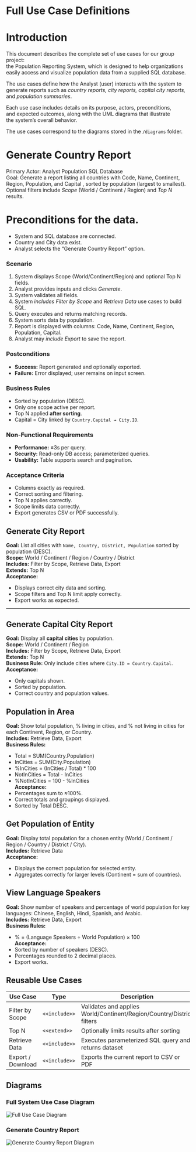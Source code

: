 # Full Use Case Definitions

# Introduction
This document describes the complete set of use cases for our group project:  
the Population Reporting System, which is designed to help organizations  
easily access and visualize population data from a supplied SQL database.  

The use cases define how the Analyst (user) interacts with the system to  
generate reports such as *country reports, city reports, capital city reports,*  
and *population summaries*.  

Each use case includes details on its purpose, actors, preconditions,  
and expected outcomes, along with the UML diagrams that illustrate  
the system’s overall behavior.
 
The use cases correspond to the diagrams stored in the `/diagrams` folder.

# Generate Country Report
 Primary Actor: Analyst
 Population SQL Database  
 Goal: Generate a report listing all countries with Code, Name, Continent, Region, Population, and Capital , sorted by population (largest to smallest). Optional filters include *Scope*  (World / Continent / Region) and *Top N* results.

# Preconditions for the data. 
- System and SQL database are connected.
- Country and City data exist.
- Analyst selects the “Generate Country Report” option.

### Scenario
1. System displays Scope (World/Continent/Region) and optional Top N fields.  
2. Analyst provides inputs and clicks *Generate*.  
3. System validates all fields.  
4. System *includes* *Filter by Scope* and *Retrieve Data* use cases to build SQL.  
5. Query executes and returns matching records.  
6. System sorts data by population.  
7. Report is displayed with columns: Code, Name, Continent, Region, Population, Capital.  
8. Analyst may *include* *Export* to save the report.

### Postconditions
- **Success:** Report generated and optionally exported.  
- **Failure:** Error displayed; user remains on input screen.

### Business Rules
- Sorted by population (DESC).  
- Only one scope active per report.  
- Top N applied **after sorting**.  
- Capital = City linked by `Country.Capital → City.ID`.

### Non-Functional Requirements
- **Performance:** ≤3s per query.  
- **Security:** Read-only DB access; parameterized queries.  
- **Usability:** Table supports search and pagination.

### Acceptance Criteria
- Columns exactly as required.  
- Correct sorting and filtering.  
- Top N applies correctly.  
- Scope limits data correctly.  
- Export generates CSV or PDF successfully.



## Generate City Report
**Goal:** List all cities with `Name, Country, District, Population` sorted by population (DESC).  
**Scope:** World / Continent / Region / Country / District  
**Includes:** Filter by Scope, Retrieve Data, Export  
**Extends:** Top N  
**Acceptance:**  
- Displays correct city data and sorting.  
- Scope filters and Top N limit apply correctly.  
- Export works as expected.

---

## Generate Capital City Report
**Goal:** Display all **capital cities** by population.  
**Scope:** World / Continent / Region  
**Includes:** Filter by Scope, Retrieve Data, Export  
**Extends:** Top N  
**Business Rule:** Only include cities where `City.ID = Country.Capital`.  
**Acceptance:**  
- Only capitals shown.  
- Sorted by population.  
- Correct country and population values.



## Population in Area
**Goal:** Show total population, % living in cities, and % not living in cities for each Continent, Region, or Country.  
**Includes:** Retrieve Data, Export  
**Business Rules:**  
- Total = SUM(Country.Population)  
- InCities = SUM(City.Population)  
- %InCities = (InCities / Total) * 100  
- NotInCities = Total - InCities  
- %NotInCities = 100 - %InCities  
**Acceptance:**  
- Percentages sum to ≈100%.  
- Correct totals and groupings displayed.  
- Sorted by Total DESC.



## Get Population of Entity
**Goal:** Display total population for a chosen entity (World / Continent / Region / Country / District / City).  
**Includes:** Retrieve Data  
**Acceptance:**  
- Displays the correct population for selected entity.  
- Aggregates correctly for larger levels (Continent = sum of countries).



## View Language Speakers
**Goal:** Show number of speakers and percentage of world population for key languages: Chinese, English, Hindi, Spanish, and Arabic.  
**Includes:** Retrieve Data, Export  
**Business Rules:**  
- % = (Language Speakers ÷ World Population) × 100  
**Acceptance:**  
- Sorted by number of speakers (DESC).  
- Percentages rounded to 2 decimal places.  
- Export works.



## Reusable Use Cases
| Use Case | Type | Description |
|-----------|------|-------------|
| Filter by Scope | `<<include>>` | Validates and applies World/Continent/Region/Country/District filters |
| Top N | `<<extend>>` | Optionally limits results after sorting |
| Retrieve Data | `<<include>>` | Executes parameterized SQL query and returns dataset |
| Export / Download | `<<include>>` | Exports the current report to CSV or PDF |



## Diagrams

### Full System Use Case Diagram
![Full Use Case Diagram](../diagrams/Full_Use_Case_Diagram.png)

### Generate Country Report
![Generate Country Report Diagram](../diagrams/Generate_Country_Report.png)

